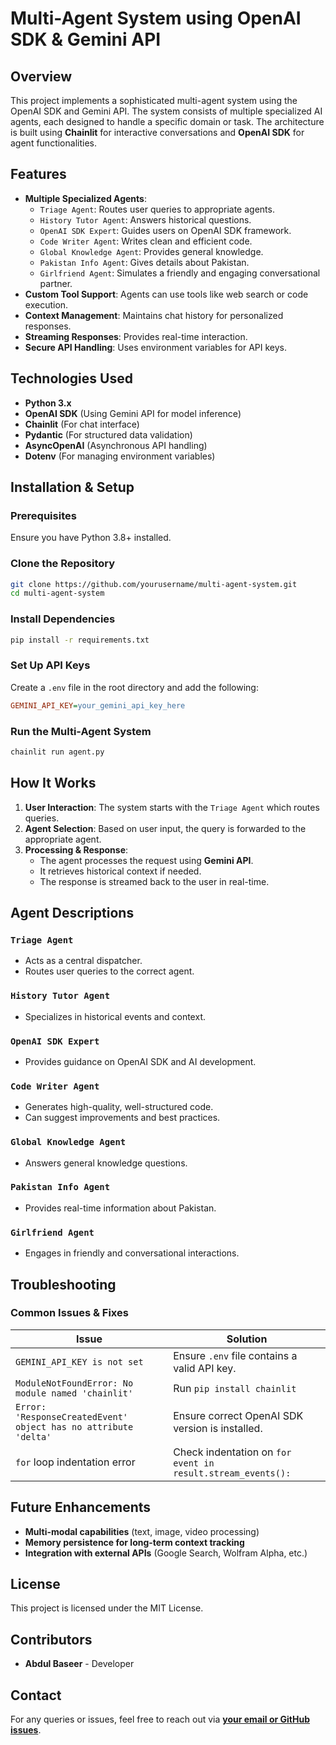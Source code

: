 # Multi-Agent System using OpenAI SDK & Gemini API

## Overview
This project implements a sophisticated multi-agent system using the OpenAI SDK and Gemini API. The system consists of multiple specialized AI agents, each designed to handle a specific domain or task. The architecture is built using **Chainlit** for interactive conversations and **OpenAI SDK** for agent functionalities.

## Features
- **Multiple Specialized Agents**:
  - `Triage Agent`: Routes user queries to appropriate agents.
  - `History Tutor Agent`: Answers historical questions.
  - `OpenAI SDK Expert`: Guides users on OpenAI SDK framework.
  - `Code Writer Agent`: Writes clean and efficient code.
  - `Global Knowledge Agent`: Provides general knowledge.
  - `Pakistan Info Agent`: Gives details about Pakistan.
  - `Girlfriend Agent`: Simulates a friendly and engaging conversational partner.
- **Custom Tool Support**: Agents can use tools like web search or code execution.
- **Context Management**: Maintains chat history for personalized responses.
- **Streaming Responses**: Provides real-time interaction.
- **Secure API Handling**: Uses environment variables for API keys.

## Technologies Used
- **Python 3.x**
- **OpenAI SDK** (Using Gemini API for model inference)
- **Chainlit** (For chat interface)
- **Pydantic** (For structured data validation)
- **AsyncOpenAI** (Asynchronous API handling)
- **Dotenv** (For managing environment variables)

## Installation & Setup
### Prerequisites
Ensure you have Python 3.8+ installed.

### Clone the Repository
```bash
git clone https://github.com/yourusername/multi-agent-system.git
cd multi-agent-system
```

### Install Dependencies
```bash
pip install -r requirements.txt
```

### Set Up API Keys
Create a `.env` file in the root directory and add the following:
```ini
GEMINI_API_KEY=your_gemini_api_key_here
```

### Run the Multi-Agent System
```bash
chainlit run agent.py
```

## How It Works
1. **User Interaction**: The system starts with the `Triage Agent` which routes queries.
2. **Agent Selection**: Based on user input, the query is forwarded to the appropriate agent.
3. **Processing & Response**:
   - The agent processes the request using **Gemini API**.
   - It retrieves historical context if needed.
   - The response is streamed back to the user in real-time.

## Agent Descriptions
### `Triage Agent`
- Acts as a central dispatcher.
- Routes user queries to the correct agent.

### `History Tutor Agent`
- Specializes in historical events and context.

### `OpenAI SDK Expert`
- Provides guidance on OpenAI SDK and AI development.

### `Code Writer Agent`
- Generates high-quality, well-structured code.
- Can suggest improvements and best practices.

### `Global Knowledge Agent`
- Answers general knowledge questions.

### `Pakistan Info Agent`
- Provides real-time information about Pakistan.

### `Girlfriend Agent`
- Engages in friendly and conversational interactions.

## Troubleshooting
### Common Issues & Fixes
| Issue | Solution |
|--------|---------|
| `GEMINI_API_KEY is not set` | Ensure `.env` file contains a valid API key. |
| `ModuleNotFoundError: No module named 'chainlit'` | Run `pip install chainlit` |
| `Error: 'ResponseCreatedEvent' object has no attribute 'delta'` | Ensure correct OpenAI SDK version is installed. |
| `for` loop indentation error | Check indentation on `for event in result.stream_events():` |

## Future Enhancements
- **Multi-modal capabilities** (text, image, video processing)
- **Memory persistence for long-term context tracking**
- **Integration with external APIs** (Google Search, Wolfram Alpha, etc.)

## License
This project is licensed under the MIT License.

## Contributors
- **Abdul Baseer** - Developer

## Contact
For any queries or issues, feel free to reach out via **[your email or GitHub issues](https://github.com/yourusername/multi-agent-system/issues)**.

